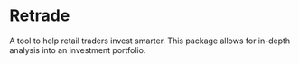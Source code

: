 # Retrade
A tool to help retail traders invest smarter. This package allows for in-depth analysis into an investment portfolio.
